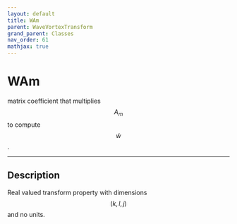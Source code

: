 ```yaml
---
layout: default
title: WAm
parent: WaveVortexTransform
grand_parent: Classes
nav_order: 61
mathjax: true
---
```


#  WAm

matrix coefficient that multiplies $$A_m$$ to compute $$\tilde{w}$$.


---

## Description
Real valued transform property with dimensions $$(k,l,j)$$ and no units.

